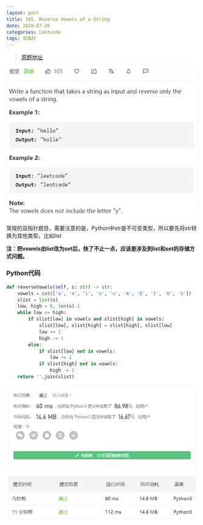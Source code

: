 ```yaml
---
layout: post
title: 345. Reverse Vowels of a String
date: 2020-07-26
categories: Leetcode
tags: 双指针
---
```


> [原题地址](https://leetcode-cn.com/problems/reverse-vowels-of-a-string/) 

![](/images/posts/2020/07/2601.png)


常规的双指针题目，需要注意的是，Python中str是不可变类型，所以要先将str转换为其他类型，比如list

**注：把vowels由list改为set后，快了不止一点，应该是涉及到list和set的存储方式问题。**

### Python代码
```python
def reverseVowels(self, s: str) -> str:
    vowels = set(['a', 'e', 'i', 'o', 'u', 'A', 'E', 'I', 'O', 'U'])
    slist = list(s)
    low, high = 0, len(s)-1
    while low <= high:
        if slist[low] in vowels and slist[high] in vowels:
            slist[low], slist[high] = slist[high], slist[low]
            low += 1
            high -= 1
        else:
            if slist[low] not in vowels:
                low += 1
            if slist[high] not in vowels:
                high -= 1
    return ''.join(slist)
```

![](/images/posts/2020/07/2602.png)